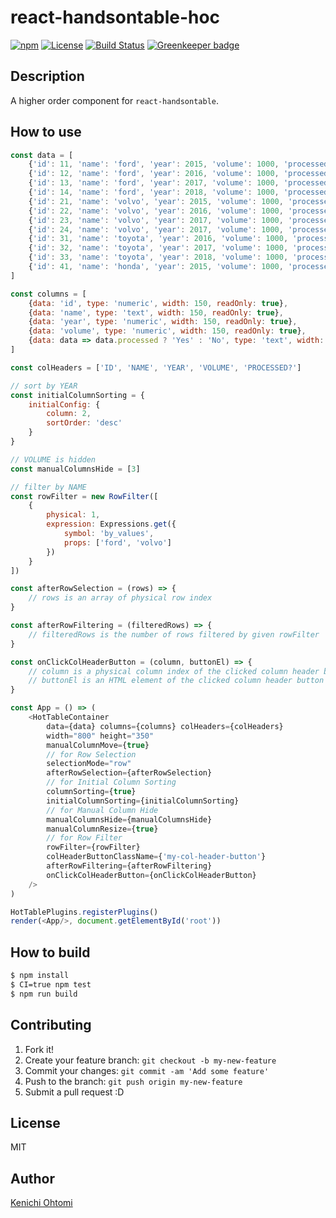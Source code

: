 # react-handsontable-hoc

[![npm](https://img.shields.io/npm/v/@ohtomi/react-handsontable-hoc.svg)](https://www.npmjs.com/package/@ohtomi/react-handsontable-hoc)
[![License](https://img.shields.io/npm/l/@ohtomi/react-handsontable-hoc.svg)](LICENSE)
[![Build Status](https://travis-ci.org/ohtomi/react-handsontable-hoc.svg?branch=master)](https://travis-ci.org/ohtomi/react-handsontable-hoc)
[![Greenkeeper badge](https://badges.greenkeeper.io/ohtomi/react-handsontable-hoc.svg)](https://greenkeeper.io/)

## Description

A higher order component for `react-handsontable`.

## How to use

```javascript
const data = [
    {'id': 11, 'name': 'ford', 'year': 2015, 'volume': 1000, 'processed': true},
    {'id': 12, 'name': 'ford', 'year': 2016, 'volume': 1000, 'processed': true},
    {'id': 13, 'name': 'ford', 'year': 2017, 'volume': 1000, 'processed': true},
    {'id': 14, 'name': 'ford', 'year': 2018, 'volume': 1000, 'processed': false},
    {'id': 21, 'name': 'volvo', 'year': 2015, 'volume': 1000, 'processed': true},
    {'id': 22, 'name': 'volvo', 'year': 2016, 'volume': 1000, 'processed': true},
    {'id': 23, 'name': 'volvo', 'year': 2017, 'volume': 1000, 'processed': true},
    {'id': 24, 'name': 'volvo', 'year': 2017, 'volume': 1000, 'processed': false},
    {'id': 31, 'name': 'toyota', 'year': 2016, 'volume': 1000, 'processed': true},
    {'id': 32, 'name': 'toyota', 'year': 2017, 'volume': 1000, 'processed': true},
    {'id': 33, 'name': 'toyota', 'year': 2018, 'volume': 1000, 'processed': true},
    {'id': 41, 'name': 'honda', 'year': 2015, 'volume': 1000, 'processed': true}
]

const columns = [
    {data: 'id', type: 'numeric', width: 150, readOnly: true},
    {data: 'name', type: 'text', width: 150, readOnly: true},
    {data: 'year', type: 'numeric', width: 150, readOnly: true},
    {data: 'volume', type: 'numeric', width: 150, readOnly: true},
    {data: data => data.processed ? 'Yes' : 'No', type: 'text', width: 150, readOnly: true}
]

const colHeaders = ['ID', 'NAME', 'YEAR', 'VOLUME', 'PROCESSED?']

// sort by YEAR
const initialColumnSorting = {
    initialConfig: {
        column: 2,
        sortOrder: 'desc'
    }
}

// VOLUME is hidden
const manualColumnsHide = [3]

// filter by NAME
const rowFilter = new RowFilter([
    {
        physical: 1,
        expression: Expressions.get({
            symbol: 'by_values',
            props: ['ford', 'volvo']
        })
    }
])

const afterRowSelection = (rows) => {
    // rows is an array of physical row index
}

const afterRowFiltering = (filteredRows) => {
    // filteredRows is the number of rows filtered by given rowFilter
}

const onClickColHeaderButton = (column, buttonEl) => {
    // column is a physical column index of the clicked column header button
    // buttonEl is an HTML element of the clicked column header button
}

const App = () => (
    <HotTableContainer
        data={data} columns={columns} colHeaders={colHeaders}
        width="800" height="350"
        manualColumnMove={true}
        // for Row Selection
        selectionMode="row"
        afterRowSelection={afterRowSelection}
        // for Initial Column Sorting
        columnSorting={true}
        initialColumnSorting={initialColumnSorting}
        // for Manual Column Hide
        manualColumnsHide={manualColumnsHide}
        manualColumnResize={true}
        // for Row Filter
        rowFilter={rowFilter}
        colHeaderButtonClassName={'my-col-header-button'}
        afterRowFiltering={afterRowFiltering}
        onClickColHeaderButton={onClickColHeaderButton}
    />
)

HotTablePlugins.registerPlugins()
render(<App/>, document.getElementById('root'))
```

## How to build

```bash
$ npm install
$ CI=true npm test
$ npm run build
```

## Contributing

1. Fork it!
1. Create your feature branch: `git checkout -b my-new-feature`
1. Commit your changes: `git commit -am 'Add some feature'`
1. Push to the branch: `git push origin my-new-feature`
1. Submit a pull request :D

## License

MIT

## Author

[Kenichi Ohtomi](https://github.com/ohtomi)
